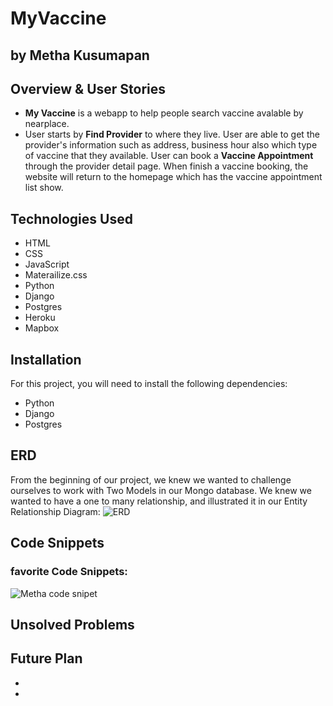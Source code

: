 # MyVaccine
## by Metha Kusumapan

## Overview & User Stories
* **My Vaccine** is a webapp to help people search vaccine avalable by nearplace.
* User starts by **Find Provider** to where they live. User are able to get the provider's information such as address, business hour also which type of vaccine that they available. User can book a **Vaccine Appointment** through the provider detail page. When finish a vaccine booking, the website will return to the homepage which has the vaccine appointment list show.


## Technologies Used
* HTML
* CSS
* JavaScript
* Materailize.css
* Python
* Django
* Postgres
* Heroku
* Mapbox

## Installation
For this project, you will need to install the following dependencies:
* Python
* Django
* Postgres

## ERD
From the beginning of our project, we knew we wanted to challenge ourselves to work with Two Models in our Mongo database. We knew we wanted to have a one to many relationship, and illustrated it in our Entity Relationship Diagram:
![ERD](/main_app/static/my_vaccine_erd.png)



## Code Snippets
### favorite Code Snippets:

![Metha code snipet]()




## Unsolved Problems


## Future Plan
*
*


